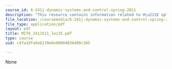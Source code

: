 ```yaml
---
course_id: 6-241j-dynamic-systems-and-control-spring-2011
description: "This resource contains information related to H\u221E optimization."
file_location: /coursemedia/6-241j-dynamic-systems-and-control-spring-2011/c47a1dfa9ab139e6e90084036489c385_MIT6_241JS11_lec25.pdf
file_type: application/pdf
layout: pdf
title: MIT6_241JS11_lec25.pdf
type: course
uid: c47a1dfa9ab139e6e90084036489c385

---
```

None